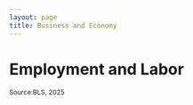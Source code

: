 ```yaml
---
layout: page
title: Business and Economy
---
```


# Employment and Labor

<small>Source:BLS, 2025</small>

<div id="occupancy" style="width:600px;height:400px;"></div>
<div id="employment" style="width:100%;max-width:700px;height:400px; margin-bottom: 40px;"></div>

<script src="https://cdn.plot.ly/plotly-latest.min.js"></script>
<script>
  // Plot 1: Office Occupancy
  const occupancyData = [{
    x: ["2022-Q1", "2022-Q2", "2022-Q3", "2022-Q4", "2023-Q1", "2023-Q2", "2023-Q3", "2023-Q4", "2024-Q1", "2024-Q2", "2024-Q3"],
    y: [0.777, 0.760, 0.769, 0.771, 0.773, 0.771, 0.768, 0.766, 0.766, 0.775, 0.770],
    type: 'scatter',
    mode: 'lines+markers',
    line: { color: '#00d084' },
    marker: { size: 8 }
  }];

  const occupancyLayout = {
    title: {
      text: 'Baltimore CBD Office Occupancy (Quarterly)<br><sup>Source: Baltimore Development Corp, 2024</sup>',
      font: { color: 'black', size: 20 },
      x: 0.5,
      xanchor: 'center'
    },
    plot_bgcolor: "white",
    paper_bgcolor: "white",
    font: { color: "black" },
    xaxis: { title: "Year (Quarterly)" },
    yaxis: { title: "Average", range: [0.75, 0.785] }
  };

  Plotly.newPlot('occupancy', occupancyData, occupancyLayout);

  // Plot 2: Employment Rates
  const employmentData = [{
    x: [
      "2024-01", "2024-02", "2024-03", "2024-04", "2024-05", "2024-06",
      "2024-07", "2024-08", "2024-09", "2024-10", "2024-11"
    ],
    y: [61.5, 61.4, 61.3, 61.2, 61.1, 61.0, 61.3, 61.6, 61.7, 61.8, 61.9],
    type: 'scatter',
    mode: 'lines+markers',
    line: { color: '#00d084' },
    marker: { size: 6 }
  }];

  const employmentLayout = {
    title: {
      text: 'Employment Rates Over Time<br><sup>Source: BLS, 2025</sup>',
      font: { color: 'black', size: 20 },
      x: 0.5,
      xanchor: 'center'
    },
    plot_bgcolor: "white",
    paper_bgcolor: "white",
    font: { color: "black" },
    xaxis: {
      title: "Month",
      tickangle: -45
    },
    yaxis: {
      title: "Percentage (%)",
      range: [60.5, 62.0]
    }
  };

  Plotly.newPlot('employment', employmentData, employmentLayout);
</script>
